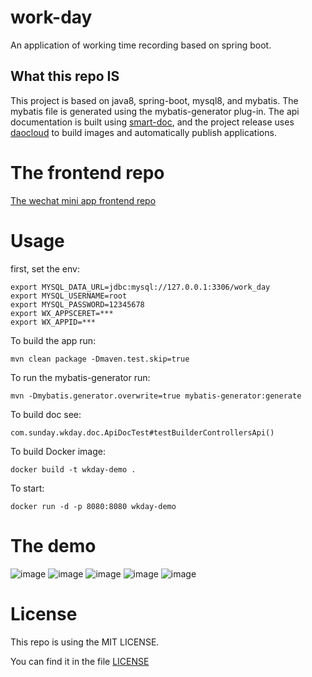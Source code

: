 # work-day

An application of working time recording based on spring boot.

## What this repo IS

This project is based on java8, spring-boot, mysql8, and mybatis. 
The mybatis file is generated using the mybatis-generator plug-in. 
The api documentation is built using [smart-doc](https://github.com/shalousun/smart-doc), 
and the project release uses [daocloud](https://dashboard.daocloud.io) to build images and automatically publish applications.

# The frontend repo

[The wechat mini app frontend repo](https://github.com/copysunday/work-day-frontend)

# Usage
first, set the env:
```
export MYSQL_DATA_URL=jdbc:mysql://127.0.0.1:3306/work_day
export MYSQL_USERNAME=root
export MYSQL_PASSWORD=12345678
export WX_APPSCERET=***
export WX_APPID=***
```
To build the app run:

    mvn clean package -Dmaven.test.skip=true

To run the mybatis-generator run:

    mvn -Dmybatis.generator.overwrite=true mybatis-generator:generate

To build doc see:

    com.sunday.wkday.doc.ApiDocTest#testBuilderControllersApi()

To build Docker image:

    docker build -t wkday-demo . 
    
To start:

    docker run -d -p 8080:8080 wkday-demo

# The demo

![image](https://github.com/copysunday/my-image/blob/master/qrcode.jpg)
![image](https://github.com/copysunday/my-image/blob/master/a1.jpg)
![image](https://github.com/copysunday/my-image/blob/master/a2.jpg)
![image](https://github.com/copysunday/my-image/blob/master/a3.jpg)
![image](https://github.com/copysunday/my-image/blob/master/a4.jpg)

# License

This repo is using the MIT LICENSE.

You can find it in the file [LICENSE](LICENSE)
